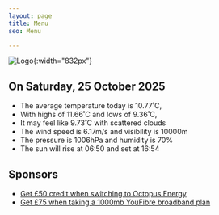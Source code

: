 ```yaml
---
layout: page
title: Menu
seo: Menu

---
```


![Logo](/images/logo.jpg){:width="832px"}

<!-- weather_marker starts -->
## On Saturday, 25 October 2025

- The average temperature today is 10.77˚C,
- With highs of 11.66˚C and lows of 9.36˚C,
- It may feel like 9.73˚C with scattered clouds
- The wind speed is 6.17m/s and visibility is 10000m
- The pressure is 1006hPa and humidity is 70%
- The sun will rise at 06:50 and set at 16:54

<!-- weather_marker ends -->

## Sponsors

- [Get £50 credit when switching to Octopus Energy](https://bit.ly/3oD1nnS)
- [Get £75 when taking a 1000mb YouFibre broadband plan](https://aklam.io/91zWhU?)

